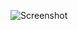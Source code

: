 ![Screenshot](https://raw.githubusercontent.com/Cryakl/Ultimate-RAT-Collection/refs/heads/main/Undetected/Undetected%202.2/Screenshot.png)
